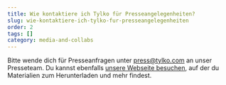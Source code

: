 ```yaml
---
title: Wie kontaktiere ich Tylko für Presseangelegenheiten?
slug: wie-kontaktiere-ich-tylko-fur-presseangelegenheiten
order: 2
tags: []
category: media-and-collabs
---
```


Bitte wende dich für Presseanfragen unter press@tylko.com an unser Presseteam. Du kannst ebenfalls [unsere Webseite besuchen](https://tylko.com/de/press/), auf der du Materialien zum Herunterladen und mehr findest.
